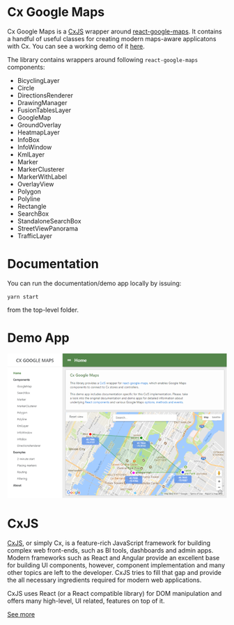 Cx Google Maps
==============

Cx Google Maps is a [CxJS](https://cxjs.io) wrapper around [react-google-maps](https://github.com/tomchentw/react-google-maps).
It contains a handful of useful classes for creating modern maps-aware applicatons with Cx. You can see a working demo 
of it [here](http://codaxy.github.io/cx-google-maps).


The library contains wrappers around following `react-google-maps` components: 

- BicyclingLayer
- Circle
- DirectionsRenderer
- DrawingManager
- FusionTablesLayer
- GoogleMap
- GroundOverlay
- HeatmapLayer
- InfoBox
- InfoWindow
- KmlLayer
- Marker
- MarkerClusterer
- MarkerWithLabel
- OverlayView
- Polygon
- Polyline
- Rectangle
- SearchBox
- StandaloneSearchBox
- StreetViewPanorama
- TrafficLayer

Documentation
=============

You can run the documentation/demo app locally by issuing:

	yarn start

from the top-level folder.

Demo App
========

<a href="https://codaxy.github.io/cx-google-maps/">
	<img src="https://raw.githubusercontent.com/codaxy/cx-google-maps/master/misc/screenshots/cx-google-maps.png" />
</a>

CxJS
====
[CxJS](https://cxjs.io), or simply Cx, is a feature-rich JavaScript framework for building complex web front-ends, such as BI tools, dashboards and admin apps. Modern frameworks such as React and Angular provide an excellent base for building UI components, however, component implementation and many other topics are left to the developer. CxJS tries to fill that gap and provide the all necessary ingredients required for modern web applications.

CxJS uses React (or a React compatible library) for DOM manipulation and offers many high-level, UI related, features on top of it.

[See more](https://cxjs.io)
